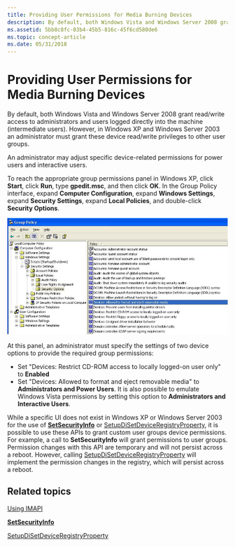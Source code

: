 ```yaml
---
title: Providing User Permissions for Media Burning Devices
description: By default, both Windows Vista and Windows Server 2008 grant read/write access to administrators and users logged directly into the machine (intermediate users).
ms.assetid: 5bb8c8fc-03b4-45b5-816c-45f6cd580de6
ms.topic: concept-article
ms.date: 05/31/2018
---
```


# Providing User Permissions for Media Burning Devices

By default, both Windows Vista and Windows Server 2008 grant read/write access to administrators and users logged directly into the machine (intermediate users). However, in Windows XP and Windows Server 2003 an administrator must grant these device read/write privileges to other user groups.

An administrator may adjust specific device-related permissions for power users and interactive users.

To reach the appropriate group permissions panel in Windows XP, click **Start**, click **Run**, type **gpedit.msc**, and then click **OK**. In the Group Policy interface, expand **Computer Configuration**, expand **Windows Settings**, expand **Security Settings**, expand **Local Policies**, and double-click **Security Options**.

![Screenshot that shows the 'Group Policy' window with a policy selected from the 'Policy' pane.](images/gpolpanel.jpg)

At this panel, an administrator must specify the settings of two device options to provide the required group permissions:

-   Set "Devices: Restrict CD-ROM access to locally logged-on user only" to **Enabled**
-   Set "Devices: Allowed to format and eject removable media" to **Administrators and Power Users**. It is also possible to emulate Windows Vista permissions by setting this option to **Administrators and Interactive Users**.

While a specific UI does not exist in Windows XP or Windows Server 2003 for the use of [**SetSecurityInfo**](/windows/desktop/api/aclapi/nf-aclapi-setsecurityinfo) or [SetupDiSetDeviceRegistryProperty](/windows/win32/api/setupapi/nf-setupapi-setupdisetdeviceregistrypropertya), it is possible to use these APIs to grant custom user groups device permissions. For example, a call to **SetSecurityInfo** will grant permissions to user groups. Permission changes with this API are temporary and will not persist across a reboot. However, calling [SetupDiSetDeviceRegistryProperty](/windows/win32/api/setupapi/nf-setupapi-setupdisetdeviceregistrypropertya) will implement the permission changes in the registry, which will persist across a reboot.

## Related topics

<dl> <dt>

[Using IMAPI](using-imapi.md)
</dt> <dt>

[**SetSecurityInfo**](/windows/desktop/api/aclapi/nf-aclapi-setsecurityinfo)
</dt> <dt>

[SetupDiSetDeviceRegistryProperty](/windows/win32/api/setupapi/nf-setupapi-setupdisetdeviceregistrypropertya)
</dt> </dl>

 

 
